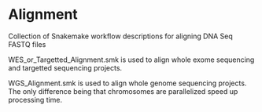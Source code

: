 # Alignment
Collection of Snakemake workflow descriptions for aligning DNA Seq FASTQ files

WES_or_Targetted_Alignment.smk is used to align whole exome sequencing and targetted sequencing projects.

WGS_Alignment.smk is used to align whole genome sequencing projects. The only difference being that chromosomes are parallelized speed up processing time.
